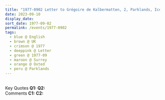```yaml
---
title: "1977-0902 Letter to Grégoire de Kalbermatten, 2, Parklands, Ice House Wood, Hurst Green, Oxted, Surrey, UK"
date: 2023-09-10
display_date: 
sort_date: 1977-09-02
permalink: /events/1977-0902
tags:
  - blue @ English
  - brown @ UK
  - crimson @ 1977
  - deeppink @ Letter
  - green @ 1977-09
  - maroon @ Surrey
  - orange @ Oxted
  - peru @ Parklands
---
```


<br>

<wave-list>
  <list-title color="DarkSeaGreen" width="55">Key Quotes</list-title>
  <list-item color="BlanchedAlmond" width="280"><b>Q1:</b> <i></i></list-item>
  <list-item color="Lavender" width="280"><b>Q2:</b> <i></i></list-item>
</wave-list>

<br>

<wave-list>
  <list-title color="DarkSeaGreen" width="55">Comments</list-title>
  <list-item color="BlanchedAlmond" width="280"><b>C1:</b> <i></i></list-item>
  <list-item color="Lavender" width="280"><b>C2:</b> <i></i></list-item>
</wave-list>